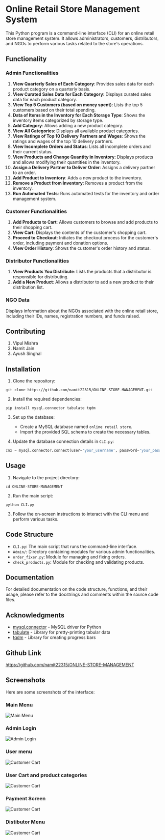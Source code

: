 # Online Retail Store Management System

This Python program is a command-line interface (CLI) for an online retail store management system. It allows administrators, customers, distributors, and NGOs to perform various tasks related to the store's operations.

## Functionality

### Admin Functionalities

1. **View Quarterly Sales of Each Category**: Provides sales data for each product category on a quarterly basis.
2. **View Curated Sales Data for Each Category**: Displays curated sales data for each product category.
3. **View Top 5 Customers (based on money spent)**: Lists the top 5 customers based on their total spending.
4. **Data of Items in the Inventory for Each Storage Type**: Shows the inventory items categorized by storage type.
5. **Add Category**: Allows adding a new product category.
6. **View All Categories**: Displays all available product categories.
7. **View Ratings of Top 10 Delivery Partners and Wages**: Shows the ratings and wages of the top 10 delivery partners.
8. **View Incomplete Orders and Status**: Lists all incomplete orders and their current status.
9. **View Products and Change Quantity in Inventory**: Displays products and allows modifying their quantities in the inventory.
10. **Assign a Delivery Partner to Deliver Order**: Assigns a delivery partner to an order.
11. **Add Product to Inventory**: Adds a new product to the inventory.
12. **Remove a Product from Inventory**: Removes a product from the inventory.
13. **Run Automated Tests**: Runs automated tests for the inventory and order management system.

### Customer Functionalities

1. **Add Products to Cart**: Allows customers to browse and add products to their shopping cart.
2. **View Cart**: Displays the contents of the customer's shopping cart.
3. **Proceed to Checkout**: Initiates the checkout process for the customer's order, including payment and donation options.
4. **View Order History**: Shows the customer's order history and status.

### Distributor Functionalities

1. **View Products You Distribute**: Lists the products that a distributor is responsible for distributing.
2. **Add a New Product**: Allows a distributor to add a new product to their distribution list.

### NGO Data

Displays information about the NGOs associated with the online retail store, including their IDs, names, registration numbers, and funds raised.


## Contributing

1. Vipul Mishra
2. Namit Jain
3. Ayush Singhal




## Installation

1. Clone the repository:

```
git clone https://github.com/namit22315/ONLINE-STORE-MANAGEMENT.git
```

2. Install the required dependencies:

```
pip install mysql.connector tabulate tqdm
```

3. Set up the database:
   - Create a MySQL database named `online retail store`.
   - Import the provided SQL schema to create the necessary tables.

4. Update the database connection details in `CLI.py`:

```python
cnx = mysql.connector.connect(user='your_username', password='your_password', host='localhost', port='3306', database='online retail store')
```

## Usage

1. Navigate to the project directory:

```
cd ONLINE-STORE-MANAGEMENT
```

2. Run the main script:

```
python CLI.py
```

3. Follow the on-screen instructions to interact with the CLI menu and perform various tasks.



## Code Structure

- `CLI.py`: The main script that runs the command-line interface.
- `Admin/`: Directory containing modules for various admin functionalities.
- `order_fixer.py`: Module for managing and fixing orders.
- `check_products.py`: Module for checking and validating products.

## Documentation

For detailed documentation on the code structure, functions, and their usage, please refer to the docstrings and comments within the source code files.

## Acknowledgments

- [mysql.connector](https://dev.mysql.com/doc/connector-python/en/) - MySQL driver for Python
- [tabulate](https://pypi.org/project/tabulate/) - Library for pretty-printing tabular data
- [tqdm](https://pypi.org/project/tqdm/) - Library for creating progress bars

## Github Link
https://github.com/namit22315/ONLINE-STORE-MANAGEMENT


## Screenshots

Here are some screenshots of the interface:

### Main Menu
![Main Menu](ScreenShots/main_menu.png)

### Admin Login
![Admin Login](ScreenShots/admin_menu.png)

### User menu
![Customer Cart](ScreenShots/user_menu.png)

### User Cart and product categories
![Customer Cart](ScreenShots/user_cart.png)

### Payment Screen
![Customer Cart](ScreenShots/payment_screen.png)

### Distibutor Menu
![Customer Cart](ScreenShots/Distributor_Menu.png)


